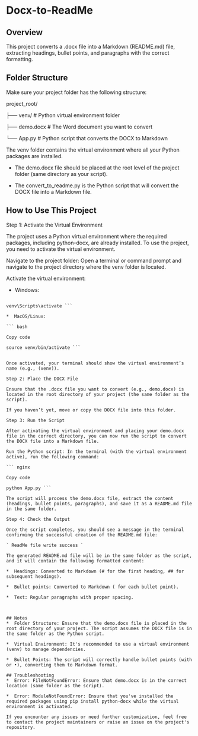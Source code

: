 # Docx-to-ReadMe
## Overview
This project converts a .docx file into a Markdown (README.md) file, extracting headings, bullet points, and paragraphs with the correct formatting.

## Folder Structure
Make sure your project folder has the following structure:

project_root/

├── venv/               # Python virtual environment folder

├── demo.docx           # The Word document you want to convert

└── App.py # Python script that converts the DOCX to Markdown

The venv folder contains the virtual environment where all your Python packages are installed.

*  The demo.docx file should be placed at the root level of the project folder (same directory as your script).

*  The convert_to_readme.py is the Python script that will convert the DOCX file into a Markdown file.



## How to Use This Project
Step 1: Activate the Virtual Environment

The project uses a Python virtual environment where the required packages, including python-docx, are already installed. To use the project, you need to activate the virtual environment.

Navigate to the project folder: Open a terminal or command prompt and navigate to the project directory where the venv folder is located.

Activate the virtual environment:

*  Windows:

``` Copy code

venv\Scripts\activate ```

*  MacOS/Linux:

``` bash

Copy code

source venv/bin/activate ```


Once activated, your terminal should show the virtual environment’s name (e.g., (venv)).

Step 2: Place the DOCX File

Ensure that the .docx file you want to convert (e.g., demo.docx) is located in the root directory of your project (the same folder as the script).

If you haven’t yet, move or copy the DOCX file into this folder.

Step 3: Run the Script

After activating the virtual environment and placing your demo.docx file in the correct directory, you can now run the script to convert the DOCX file into a Markdown file.

Run the Python script: In the terminal (with the virtual environment active), run the following command:

``` nginx

Copy code

python App.py ```

The script will process the demo.docx file, extract the content (headings, bullet points, paragraphs), and save it as a README.md file in the same folder.

Step 4: Check the Output

Once the script completes, you should see a message in the terminal confirming the successful creation of the README.md file:

` ReadMe file write success `

The generated README.md file will be in the same folder as the script, and it will contain the following formatted content:

*  Headings: Converted to Markdown (# for the first heading, ## for subsequent headings).

*  Bullet points: Converted to Markdown ( for each bullet point).

*  Text: Regular paragraphs with proper spacing.



## Notes
*  Folder Structure: Ensure that the demo.docx file is placed in the root directory of your project. The script assumes the DOCX file is in the same folder as the Python script.

*  Virtual Environment: It's recommended to use a virtual environment (venv) to manage dependencies.

*  Bullet Points: The script will correctly handle bullet points (with  or •), converting them to Markdown format.

## Troubleshooting
*  Error: FileNotFoundError: Ensure that demo.docx is in the correct location (same folder as the script).

*  Error: ModuleNotFoundError: Ensure that you've installed the required packages using pip install python-docx while the virtual environment is activated.

If you encounter any issues or need further customization, feel free to contact the project maintainers or raise an issue on the project's repository.



